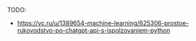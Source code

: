 TODO:

- https://vc.ru/u/1389654-machine-learning/625306-prostoe-rukovodstvo-po-chatgpt-api-s-ispolzovaniem-python
